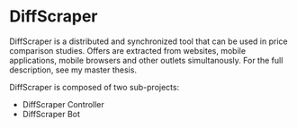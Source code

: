 # DiffScraper

DiffScraper is a distributed and synchronized tool that can be used in price comparison studies.  Offers are extracted from websites, mobile applications, mobile browsers and other outlets simultanously.  For the full description, see my master thesis.

DiffScraper is composed of two sub-projects:
- DiffScraper Controller
- DiffScraper Bot



